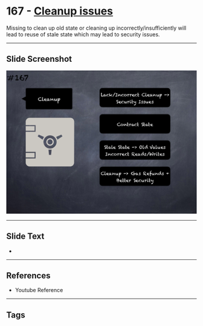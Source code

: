 # 167 - [Cleanup issues](Cleanup%20issues.md)
Missing to clean up old state or cleaning up incorrectly/insufficiently will lead to reuse of stale state which may lead to security issues.
___
## Slide Screenshot
![0167.png](../../images/5.Pitfalls%20and%20Best%20Practices%20201/167.png)
___
## Slide Text
- 
___
## References
- Youtube Reference
___
## Tags